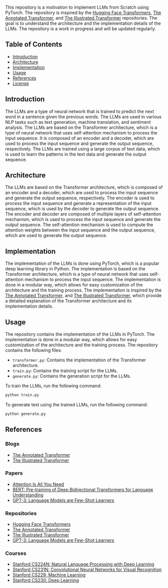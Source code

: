 This repository is a motivation to implement LLMs from Scratch using PyTorch. The repository is inspired by the [Hugging Face Transformers](), [The Annotated Transformer](), and [The Illustrated Transformer]() repositories. The goal is to understand the architecture and the implementation details of the LLMs. The repository is a work in progress and will be updated regularly.


## Table of Contents
- [Introduction](#introduction)
- [Architecture](#architecture)
- [Implementation](#implementation)
- [Usage](#usage)
- [References](#references)
- [License](#license)

## Introduction
The LLMs are a type of neural network that is trained to predict the next word in a sentence given the previous words. The LLMs are used in various NLP tasks such as text generation, machine translation, and sentiment analysis. The LLMs are based on the Transformer architecture, which is a type of neural network that uses self-attention mechanism to process the input sequence. It is composed of an encoder and a decoder, which are used to process the input sequence and generate the output sequence, respectively. The LLMs are trained using a large corpus of text data, which is used to learn the patterns in the text data and generate the output sequence.

## Architecture
The LLMs are based on the Transformer architecture, which is composed of an encoder and a decoder, which are used to process the input sequence and generate the output sequence, respectively. The encoder is used to process the input sequence and generate a representation of the input sequence, which is used by the decoder to generate the output sequence. The encoder and decoder are composed of multiple layers of self-attention mechanism, which is used to process the input sequence and generate the output sequence. The self-attention mechanism is used to compute the attention weights between the input sequence and the output sequence, which are used to generate the output sequence.

## Implementation
The implementation of the LLMs is done using PyTorch, which is a popular deep learning library in Python. The implementation is based on the Transformer architecture, which is a type of neural network that uses self-attention mechanism to process the input sequence. The implementation is done in a modular way, which allows for easy customization of the architecture and the training process. The implementation is inspired by the [The Annotated Transformer](https://nlp.seas.harvard.edu/annotated-transformer/), and [The Illustrated Transformer](https://jalammar.github.io/illustrated-transformer/), which provide a detailed explanation of the Transformer architecture and its implementation details.

## Usage
The repository contains the implementation of the LLMs in PyTorch. The implementation is done in a modular way, which allows for easy customization of the architecture and the training process. The repository contains the following files:

- `transformer.py`: Contains the implementation of the Transformer architecture.
- `train.py`: Contains the training script for the LLMs.
- `generate.py`: Contains the generation script for the LLMs.

To train the LLMs, run the following command:
```bash
python train.py
```

To generate text using the trained LLMs, run the following command:
```bash
python generate.py
```

## References
### Blogs
- [The Annotated Transformer](https://nlp.seas.harvard.edu/annotated-transformer/)
- [The Illustrated Transformer](https://jalammar.github.io/illustrated-transformer/)
### Papers
- [Attention Is All You Need](https://arxiv.org/abs/1706.03762)
- [BERT: Pre-training of Deep Bidirectional Transformers for Language Understanding](https://arxiv.org/abs/1810.04805)
- [GPT-3: Language Models are Few-Shot Learners](https://arxiv.org/abs/2005.14165)
### Repositories
- [Hugging Face Transformers]()
- [The Annotated Transformer]()
- [The Illustrated Transformer]()
- [GPT-3: Language Models are Few-Shot Learners]()
### Courses
- [Stanford CS224N: Natural Language Processing with Deep Learning](http://web.stanford.edu/class/cs224n/)
- [Stanford CS231N: Convolutional Neural Networks for Visual Recognition](http://cs231n.stanford.edu/)
- [Stanford CS229: Machine Learning](http://cs229.stanford.edu/)
- [Stanford CS230: Deep Learning](http://cs230.stanford.edu/)   

